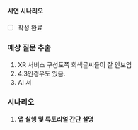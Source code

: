 #### 시연 시나리오
- [ ] 작성 완료
### 예상 질문 추출
1. XR 서비스 구성도쪽 회색글씨들이 잘 안보임
2. 4:3인경우도 있음.
3. AI 서

### 시나리오
1) **앱 실행 및 튜토리얼 간단 설명**
   